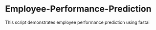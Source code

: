 # Employee-Performance-Prediction
This script demonstrates employee performance prediction using fastai
